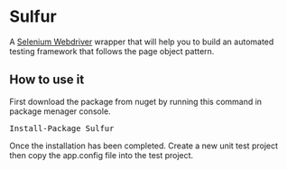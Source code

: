 <h1>Sulfur</h1>

<p>
  A <a href="">Selenium Webdriver</a> wrapper that will help you to build an automated testing framework 
  that follows the page object pattern. 
</p>

<h2>How to use it</h2>

<p>
First download the package from nuget by running this command in package menager console.
</p>

<pre>Install-Package Sulfur</pre>

<p>
Once the installation has been completed. Create a new unit test project then copy the app.config file into the test project.
</p>

